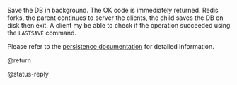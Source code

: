 Save the DB in background.
The OK code is immediately returned.
Redis forks, the parent continues to server the clients, the child saves the DB
on disk then exit.
A client my be able to check if the operation succeeded using the `LASTSAVE`
command.

Please refer to the [persistence documentation][tp] for detailed information.

[tp]: /topics/persistence

@return

@status-reply
